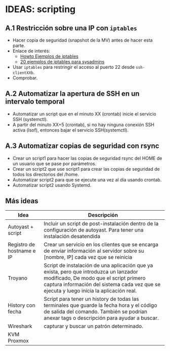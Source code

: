 
# IDEAS: scripting

## A.1 Restricción sobre una IP con `iptables`

* Hacer copia de seguridad (snapshot de la MV) antes de hacer esta parte.
* Enlace de interés:
    * [ Howto Ejemplos de iptables ](http://www.seavtec.com/en/content/soporte/documentacion/iptables-howto-ejemplos-de-iptables-para-sysadmins)
    * [ 20 ejemplos de iptables para sysadmins ](https://elbauldelprogramador.com/20-ejemplos-de-iptables-para-sysadmins/#parar--iniciar--reiniciar-el-firewall)
* Usar `iptables` para restringir el acceso al puerto 22 desde `ssh-clientXXb`.
* Comprobar.

## A.2 Automatizar la apertura de SSH en un intervalo temporal

* Automatizar un script que en el minuto XX (crontab) inicie el servicio SSH (systemctl).
* A partir del minuto XX+5 (crontab), si no hay ninguna conexión SSH activa (lsof), entonces bajar el servicio SSH(systemctl).

## A.3 Automatizar copias de seguridad con rsync

* Crear un script1 para hacer las copias de seguridad rsync del HOME de un usuario que se pase por parámetros.
* Crear un script2 que use script1 para crear las copias de seguridad de todos los directorios del /home.
* Automatizar script2 para que se ejecute una vez al día usando crontab.
* Automatizar script2 usando Systemd.

## Más ideas

| Idea               | Descripción |
| ------------------ | ------------------------------|
| Autoyast + script  | Incluir un script de post-instalación dentro de la configuración de autoyast. Para tener una instalación desatendida |
| Registro de hostname e IP | Crear un servicio en los clientes que se encarga de enviar información al servidor sobre su [nombre, IP] cada vez que se reinicia |
| Troyano            | Script de instalación de una aplicación que ya exista, pero que introduzca un lanzador modificado, De modo que el script primero captura información del sistema cada vez que se ejecuta y luego inicia la aplicación real.|
| History con fecha  | Script para tener un history de todas las terminales que guarde la fecha hora y el código de salida del comando. También se podrían anexar tags o descripción para ayudar a buscar.|
| Wireshark          | capturar y buscar un patrón determinado.
| KVM Proxmox        ||
